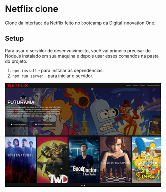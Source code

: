 # Netflix clone

Clone da interface da Netflix feito no bootcamp da Digital Innovation One.

## Setup

Para usar o servidor de desenvolvimento, você vai primeiro precisar do NodeJs instalado em sua máquina e depois usar esses comandos na pasta do projeto:

1. `npm install` - para instalar as dependências.
2. `npm run server` - para iniciar o servidor.

![screenshot](screenshot.png "screenshot")
